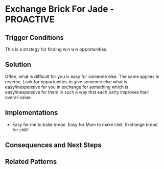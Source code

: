 # Exchange Brick For Jade - PROACTIVE
## Trigger Conditions
This is a strategy for finding win win opportunities.

## Solution
Often, what is difficult for you is easy for someone else.  The same applies in reverse.  Look for opportunities to give someone else what is easy/inexpensive for you in exchange for something which is easy/inexpensive for them in such a way that each party improves their overall value.

## Implementations
* Easy for me to bake bread.  Easy for Mom to make chili.  Exchange bread for chili!

## Consequences and Next Steps
## Related Patterns
